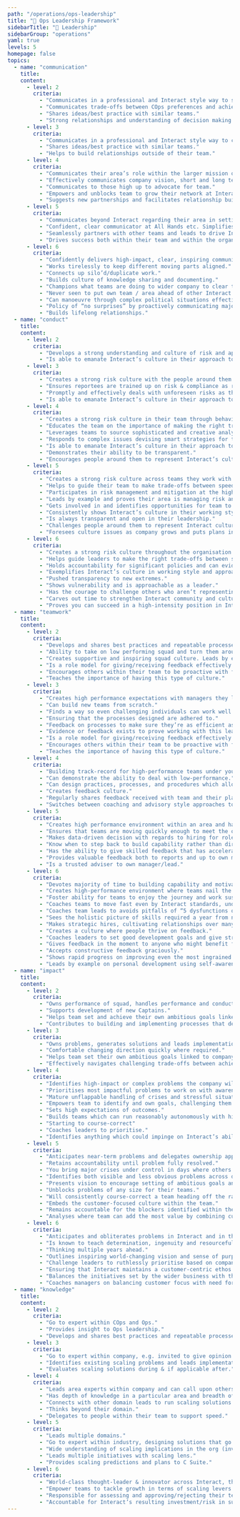 ```yaml
---
path: "/operations/ops-leadership"
title: "🎯 Ops Leadership Framework"
sidebarTitle: "🎯 Leadership"
sidebarGroup: "operations"
yaml: true
levels: 5
homepage: false
topics:
  - name: "communication"
    title:
    content:
      - level: 2
        criteria:
          - "Communicates in a professional and Interact style way to squad and peers."
          - "Communicates trade-offs between COps preferences and achieving goals or ensuring optimal customer experience."
          - "Shares ideas/best practice with similar teams."
          - "Strong relationships and understanding of decision making remits across different Ops and company teams."
      - level: 3
        criteria:
          - "Communicates in a professional and Interact style way to company (presenting or online) on issues regarding their team."
          - "Shares ideas/best practice with similar teams."
          - "Helps to build relationships outside of their team."
      - level: 4
        criteria:
          - "Communicates their area’s role within the larger mission of the company."
          - "Effectively communicates company vision, short and long term goals to team."
          - "Communicates to those high up to advocate for team."
          - "Empowers and unblocks team to grow their network at Interact and beyond."
          - "Suggests new partnerships and facilitates relationship building with other groups and group leads."
      - level: 5
        criteria:
          - "Communicates beyond Interact regarding their area in settings that they can prepare for with the help of others."
          - "Confident, clear communicator at All Hands etc. Simplifies messages for teams."
          - "Seamlessly partners with other teams and leads to drive Interact business goals forward."
          - "Drives success both within their team and within the organisation across several teams."
      - level: 6
        criteria:
          - "Confidently delivers high-impact, clear, inspiring communications to Interact and beyond using story-telling, frameworks & case-studies to simplify complex messages with crystal clear clarity including spontaneously (e.g. large format Q&A)"
          - "Works tirelessly to keep different moving parts aligned."
          - "Connects up silo’d/duplicate work."
          - "Builds culture of knowledge sharing and documenting."
          - "Champions what teams are doing to wider company to clear their path."
          - "Never seen to put own team / area ahead of other Interact teams."
          - "Can manoeuvre through complex political situations effectively and quietly."
          - "Policy of “no surprises” by proactively communicating major changes to senior leaders and your team so people are not caught off-guard."
          - "Builds lifelong relationships."
  - name: "conduct"
    title:
    content:
      - level: 2
        criteria:
          - "Develops a strong understanding and culture of risk and applies relevant procedures appropriately within COps and Ops."
          - "Is able to emanate Interact’s culture in their approach to work."
      - level: 3
        criteria:
          - "Creates a strong risk culture with the people around them through behaviour and approach. "
          - "Ensures reportees are trained up on risk & compliance as relevant to their role."
          - "Promptly and effectively deals with unforeseen risks as they arise"
          - "Is able to emanate Interact’s culture in their approach to work."
      - level: 4
        criteria:
          - "Creates a strong risk culture in their team through behaviour and approach."
          - "Educates the team on the importance of making the right trade-offs and how to do this effectively."
          - "Leverages teams to source sophisticated and creative analysis and recommends remediating action"
          - "Responds to complex issues devising smart strategies for the mitigation of risk"
          - "Is able to emanate Interact’s culture in their approach to work."
          - "Demonstrates their ability to be transparent."
          - "Encourages people around them to represent Interact’s culture."
      - level: 5
        criteria:
          - "Creates a strong risk culture across teams they work with through behaviour and approach."
          - "Helps to guide their team to make trade-offs between speed and risk, with help from C Suite."
          - "Participates in risk management and mitigation at the highest industry level"
          - "Leads by example and proves their area is managing risk and compliance within appetite."
          - "Gets involved in and identifies opportunities for team to participate in advisory, strategic, industry bodies to learn and share best practice in their area of business"
          - "Consistently shows Interact’s culture in their working style and approach."
          - "Is always transparent and open in their leadership."
          - "Challenges people around them to represent Interact culture, while remaining approachable."
          - "Foresees culture issues as company grows and puts plans in place to mitigate them."
      - level: 6
        criteria:
          - "Creates a strong risk culture throughout the organisation through behaviour and approach."
          - "Helps guide leaders to make the right trade-offs between speed and risk without breaching risk appetites."
          - "Holds accountability for significant policies and can evidence compliance including SM/CR responsibilities"
          - "Exemplifies Interact’s culture in working style and approach even in ways that are not their natural tendency to help shape the Interactnaut experience."
          - "Pushed transparency to new extremes."
          - "Shows vulnerability and is approachable as a leader."
          - "Has the courage to challenge others who aren’t representing Interact culture as well as they could (right up to founder-level)."
          - "Carves out time to strengthen Interact community and culture outside of core area."
          - "Proves you can succeed in a high-intensity position in Interact while still maintaining balance and pursuing passions outside of Interact."
  - name: "teamwork"
    title:
    content:
      - level: 2
        criteria:
          - "Develops and shares best practices and repeatable processes for developing high performing squads."
          - "Ability to take on low performing squad and turn them around."
          - "Creates supportive and inspiring squad culture. Leads by example."
          - "Is a role model for giving/receiving feedback effectively."
          - "Encourages others within their team to be proactive with feedback."
          - "Teaches the importance of having this type of culture."
      - level: 3
        criteria:
          - "Creates high performance expectations with managers they lead."
          - "Can build new teams from scratch."
          - "Finds a way so even challenging individuals can work well in a team environment."
          - "Ensuring that the processes designed are adhered to."
          - "Feedback on processes to make sure they’re as efficient as possible."
          - "Evidence or feedback exists to prove working with this leader is a positive experience due to their ‘team player’ attitude and behaviours."
          - "Is a role model for giving/receiving feedback effectively."
          - "Encourages others within their team to be proactive with feedback."
          - "Teaches the importance of having this type of culture."
      - level: 4
        criteria:
          - "Building track-record for high-performance teams under your direction."
          - "Can demonstrate the ability to deal with low-performance."
          - "Can design practices, processes, and procedures which allow managing from a distance."
          - "Creates feedback culture."
          - "Regularly shares feedback received with team and their plans to work on it."
          - "Switches between coaching and advisory style approaches to 1:1s with team. Knows when either is appropriate."
      - level: 5
        criteria:
          - "Creates high performance environment within an area and has experience dealing with low-performance."
          - "Ensures that teams are moving quickly enough to meet the outlined goals."
          - "Makes data-driven decision with regards to hiring for roles in their teams to ensure that their squad remain high-performing."
          - "Know when to step back to build capability rather than directly driving initiatives."
          - "Has the ability to give skilled feedback that has accelerated the development of reports."
          - "Provides valuable feedback both to reports and up to own manager/lead to support their development and to support high performance and self awareness in the team."
          - "Is a trusted adviser to own manager/lead."
      - level: 6
        criteria:
          - "Devotes majority of time to building capability and motivating teams."
          - "Creates high-performance environment where teams nail the problems they face again and again even in challenging circumstances."
          - "Foster ability for teams to enjoy the journey and work sustainably."
          - "Coaches teams to move fast even by Interact standards, understanding the principles of rapid iteration, decoupling dependencies and violent execution."
          - "Coaches team leads to avoids pitfalls of “5 dysfunctions of a team”."
          - "Sees the holistic picture of skills required a year from now and nurtures talent internally."
          - "Makes strategic hires, cultivating relationships over many months to get people over to Interact who didn’t realise they needed a new job."
          - "Creates a culture where people thrive on feedback."
          - "Coaches leaders to set good development goals and give strong 360’ feedback."
          - "Gives feedback in the moment to anyone who might benefit from it but as a gift not an order."
          - "Accepts constructive feedback graciously."
          - "Shows rapid progress on improving even the most ingrained bad habits."
          - "Leads by example on personal development using self-awareness, humility, foresight and EQ to scale own leadership skills ahead of Interact need."
  - name: "impact"
    title:
    content:
      - level: 2
        criteria:
          - "Owns performance of squad, handles performance and conduct issues."
          - "Supports development of new Captains."
          - "Helps team set and achieve their own ambitious goals linked to company goals."
          - "Contributes to building and implementing processes that deliver optimal customer experience and employee well-being."
      - level: 3
        criteria:
          - "Owns problems, generates solutions and leads implementation. Begins to self-identify problems that need solving. Accurately scopes out length and difficulty of tasks and projects. Experience to challenge proposed solutions."
          - "Comfortable changing direction quickly where required."
          - "Helps team set their own ambitious goals linked to company goals. Delegates appropriately to make sure team can unblock themselves."
          - "Effectively navigates challenging trade-offs between achieving goals and ensuring optimal customer experience."
      - level: 4
        criteria:
          - "Identifies high-impact or complex problems the company will face down the line, in their domain."
          - "Prioritises most impactful problems to work on with awareness of future risks."
          - "Mature unflappable handling of crises and stressful situations."
          - "Empowers team to identify and own goals, challenging them to aim even higher."
          - "Sets high expectations of outcomes."
          - "Builds teams which can run reasonably autonomously with high-level guidance and intervention."
          - "Starting to course-correct"
          - "Coaches leaders to prioritise."
          - "Identifies anything which could impinge on Interact’s ability to deliver world-class customer service."
      - level: 5
        criteria:
          - "Anticipates near-term problems and delegates ownership appropriately."
          - "Retains accountability until problem fully resolved."
          - "You bring major crises under control in days where others might take weeks."
          - "Identifies both visible and less obvious problems across domains/for the org e.g - potential opportunity losses if we don’t do something and a competitor does - and prioritises accordingly."
          - "Presents vision to encourage setting of ambitious goals and helps direct execution."
          - "Unblocks problems of any size for their teams."
          - "Will consistently course-correct a team heading off the rails."
          - "Embeds the customer-focused culture within the team."
          - "Remains accountable for the blockers identified within the team that hinder our ability to help customers."
          - "Analyses where team can add the most value by combining customer focus with positive business results."
      - level: 6
        criteria:
          - "Anticipates and obliterates problems in Interact and in the wider Interact sphere, behaving like a company-owner long before they occur. Coaches leaders to do the same."
          - "Is known to teach determination, ingenuity and resourcefulness to get results with limited staff or resources."
          - "Thinking multiple years ahead."
          - "Outlines inspiring world-changing vision and sense of purpose to help set frighteningly ambitious barely attainable goals and empower and challenge teams to surprise themselves by hitting them."
          - "Challenge leaders to ruthlessly prioritise based on company goals and only focus on the things that matter."
          - "Ensuring that Interact maintains a customer-centric ethos."
          - "Balances the initiatives set by the wider business with the impact on customer outcomes."
          - "Coaches managers on balancing customer focus with need for positive business results."
  - name: "knowledge"
    title:
    content:
      - level: 2
        criteria:
          - "Go to expert within COps and Ops."
          - "Provides insight to Ops leadership."
          - "Develops and shares best practices and repeatable processes for developing high performing squads."
      - level: 3
        criteria:
          - "Go to expert within company, e.g. invited to give opinion at C Suite meetings."
          - "Identifies existing scaling problems and leads implementation of solutions."
          - "Evaluates scaling solutions during & if applicable after."
      - level: 4
        criteria:
          - "Leads area experts within company and can call upon others as needed."
          - "Has depth of knowledge in a particular area and breadth of knowledge across their domain."
          - "Connects with other domain leads to run scaling solutions."
          - "Thinks beyond their domain."
          - "Delegates to people within their team to support speed."
      - level: 5
        criteria:
          - "Leads multiple domains."
          - "Go to expert within industry, designing solutions that go beyond industry best practice and starting from first-principles."
          - "Wide understanding of scaling implications in the org (investment, risk)."
          - "Leads multiple initiatives with scaling lens."
          - "Provides scaling predictions and plans to C Suite."
      - level: 6
        criteria:
          - "World-class thought-leader & innovator across Interact, the banking industry and leading tech companies."
          - "Empower teams to tackle growth in terms of scaling levers and ensure teams have redundancy and scalability built-in."
          - "Responsible for assessing and approving/rejecting their team’s scaling predictions."
          - "Accountable for Interact’s resulting investment/risk in supporting that scaling."
---
```

